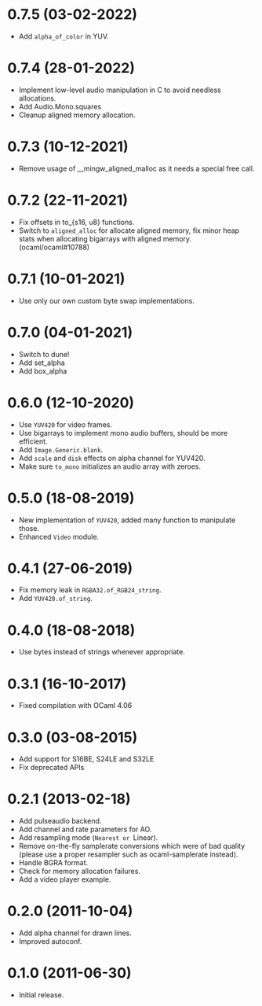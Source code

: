 0.7.5 (03-02-2022)
=====
* Add `alpha_of_color` in YUV.

0.7.4 (28-01-2022)
=====
* Implement low-level audio manipulation in C
  to avoid needless allocations.
* Add Audio.Mono.squares
* Cleanup aligned memory allocation.

0.7.3 (10-12-2021)
=====
* Remove usage of __mingw_aligned_malloc as it needs a special free call.

0.7.2 (22-11-2021)
=====
* Fix offsets in to_{s16, u8} functions.
* Switch to `aligned_alloc` for allocate aligned
  memory, fix minor heap stats when allocating
  bigarrays with aligned memory. (ocaml/ocaml#10788)

0.7.1 (10-01-2021)
=====
* Use only our own custom byte swap implementations.

0.7.0 (04-01-2021)
======
* Switch to dune!
* Add set_alpha
* Add box_alpha

0.6.0 (12-10-2020)
=====
- Use `YUV420` for video frames.
- Use bigarrays to implement mono audio buffers, should be more efficient.
- Add `Image.Generic.blank`.
- Add `scale` and `disk` effects on alpha channel for YUV420.
- Make sure `to_mono` initializes an audio array with zeroes.

0.5.0 (18-08-2019)
=====
* New implementation of `YUV420`, added many function to manipulate those.
* Enhanced `Video` module.

0.4.1 (27-06-2019)
=====
* Fix memory leak in `RGBA32.of_RGB24_string`.
* Add `YUV420.of_string`.

0.4.0 (18-08-2018)
=====
* Use bytes instead of strings whenever appropriate.

0.3.1 (16-10-2017)
=====
* Fixed compilation with OCaml 4.06

0.3.0 (03-08-2015)
=====
* Add support for S16BE, S24LE and S32LE
* Fix deprecated APIs

0.2.1 (2013-02-18)
=====
* Add pulseaudio backend.
* Add channel and rate parameters for AO.
* Add resampling mode (`Nearest or `Linear).
* Remove on-the-fly samplerate conversions which were of bad quality (please
  use a proper resampler such as ocaml-samplerate instead).
* Handle BGRA format.
* Check for memory allocation failures.
* Add a video player example.

0.2.0 (2011-10-04)
=====
* Add alpha channel for drawn lines.
* Improved autoconf.

0.1.0 (2011-06-30)
=====
* Initial release.
